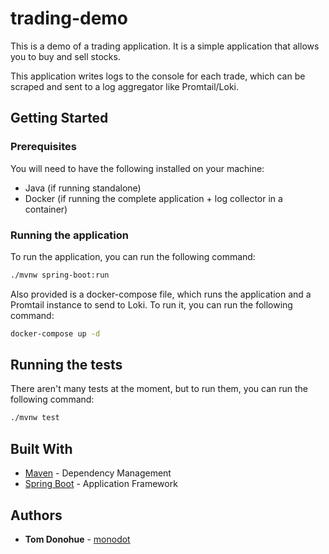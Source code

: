 # trading-demo

This is a demo of a trading application. It is a simple application that allows you to buy and sell stocks.

This application writes logs to the console for each trade, which can be scraped and sent to a log aggregator like Promtail/Loki.

## Getting Started

### Prerequisites

You will need to have the following installed on your machine:

- Java (if running standalone)
- Docker (if running the complete application + log collector in a container)

### Running the application

To run the application, you can run the following command:

```bash
./mvnw spring-boot:run
```

Also provided is a docker-compose file, which runs the application and a Promtail instance to send to Loki. To run it, you can run the following command:

```bash
docker-compose up -d
```

## Running the tests

There aren't many tests at the moment, but to run them, you can run the following command:

```bash
./mvnw test
```

## Built With

- [Maven](https://maven.apache.org) - Dependency Management
- [Spring Boot](https://spring.io/projects/spring-boot) - Application Framework

## Authors

- **Tom Donohue** - [monodot](https://github.com/monodot)

